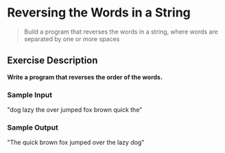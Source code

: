 # Reversing the Words in a String

> Build a program that reverses the words in a string, where words are separated by one or more spaces

## Exercise Description
**Write a program that reverses the order of the words.**
### Sample Input
"dog lazy the over jumped fox brown quick the"
### Sample Output
"The quick brown fox jumped over the lazy dog"
